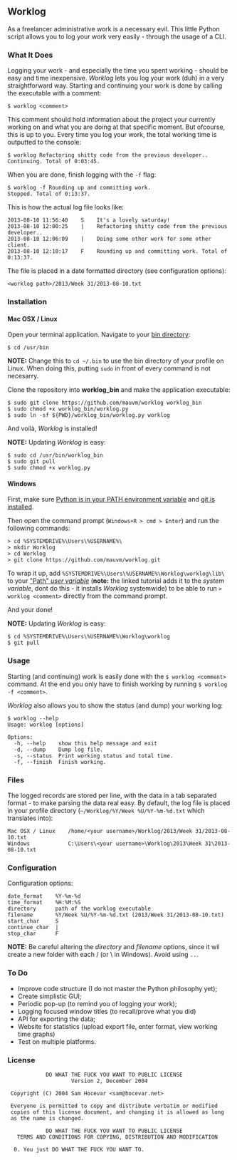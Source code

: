 ## Worklog

As a freelancer administrative work is a necessary evil. This little Python script allows you to log your work very easily - through the usage of a CLI.

### What It Does

Logging your work - and especially the time you spent working - should be easy and time inexpensive. _Worklog_ lets you log your work (duh) in a very straightforward way. Starting and continuing your work is done by calling the executable with a comment:

    $ worklog <comment>

This comment should hold information about the project your currently working on and what you are doing at that specific moment. But ofcourse, this is up to you.
Every time you log your work, the total working time is outputted to the console:

    $ worklog Refactoring shitty code from the previous developer..
    Continuing. Total of 0:03:45.

When you are done, finish logging with the `-f` flag:

    $ worklog -f Rounding up and committing work.
    Stopped. Total of 0:13:37.

This is how the actual log file looks like:

    2013-08-10 11:56:40    S    It's a lovely saturday!
    2013-08-10 12:00:25    |    Refactoring shitty code from the previous developer..
    2013-08-10 12:06:09    |    Doing some other work for some other client.
    2013-08-10 12:10:17    F    Rounding up and committing work. Total of 0:13:37.

The file is placed in a date formatted directory (see configuration options):

    <worklog path>/2013/Week 31/2013-08-10.txt

### Installation

#### Mac OSX / Linux

Open your terminal application. Navigate to your [bin directory](http://www.linuxnix.com/2012/10/linux-directory-structure-explained-bin-folder.html):

    $ cd /usr/bin

**NOTE:** Change this to `cd ~/.bin` to use the bin directory of your profile on Linux. When doing this, putting `sudo` in front of every command is not necesarry.

Clone the repository into **worklog_bin** and make the application executable:

    $ sudo git clone https://github.com/mauvm/worklog worklog_bin
    $ sudo chmod +x worklog_bin/worklog.py
    $ sudo ln -sf ${PWD}/worklog_bin/worklog.py worklog

And voilà, _Worklog_ is installed!

**NOTE:** Updating _Worklog_ is easy:

    $ sudo cd /usr/bin/worklog_bin
    $ sudo git pull
    $ sudo chmod +x worklog.py

#### Windows

First, make sure [Python is in your PATH environment variable](http://docs.python.org/2/faq/windows) and [git is installed](http://msysgit.github.io/).

Then open the command prompt (`Windows+R > cmd > Enter`) and run the following commands:

    > cd %SYSTEMDRIVE%\Users\%USERNAME%\
    > mkdir Worklog
    > cd Worklog
    > git clone https://github.com/mauvm/worklog.git

To wrap it up, add `%SYSTEMDRIVE%\Users\%USERNAME%\Worklog\worklog\lib\` to your ["Path" _user variable_](http://www.nextofwindows.com/how-to-addedit-environment-variables-in-windows-7/) (**note:** the linked tutorial adds it to the _system variable_, dont do this - it installs _Worklog_ systemwide) to be able to run `> worklog <comment>` directly from the command prompt.

And your done!

**NOTE:** Updating _Worklog_ is easy:

    $ cd %SYSTEMDRIVE%\Users\%USERNAME%\Worklog\worklog
    $ git pull

### Usage

Starting (and continuing) work is easily done with the `$ worklog <comment>` command. At the end you only have to finish working by running `$ worklog -f <comment>`.

_Worklog_ also allows you to show the status (and dump) your working log:

    $ worklog --help
    Usage: worklog [options]

    Options:
      -h, --help    show this help message and exit
      -d, --dump    Dump log file.
      -s, --status  Print working status and total time.
      -f, --finish  Finish working.

### Files

The logged records are stored per line, with the data in a tab separated format - to make parsing the data real easy.
By default, the log file is placed in your profile directory (`~/Worklog/%Y/Week %U/%Y-%m-%d.txt` which translates into):

    Mac OSX / Linux    /home/<your username>/Worklog/2013/Week 31/2013-08-10.txt
    Windows            C:\Users\<your username>\Worklog\2013\Week 31\2013-08-10.txt

### Configuration

Configuration options:

    date_format    %Y-%m-%d
    time_format    %H:%M:%S
    directory      path of the worklog executable
    filename       %Y/Week %U/%Y-%m-%d.txt (2013/Week 31/2013-08-10.txt)
    start_char     S
    continue_char  |
    stop_char      F

**NOTE:** Be careful altering the _directory_ and _filename_ options, since it wil create a new folder with each / (or \ in Windows). Avoid using `..`.

### To Do

- Improve code structure (I do not master the Python philosophy yet);
- Create simplistic GUI;
- Periodic pop-up (to remind you of logging your work);
- Logging focused window titles (to recall/prove what you did)
- API for exporting the data;
- Website for statistics (upload export file, enter format, view working time graphs)
- Test on multiple platforms.

### License

                DO WHAT THE FUCK YOU WANT TO PUBLIC LICENSE
                        Version 2, December 2004
    
     Copyright (C) 2004 Sam Hocevar <sam@hocevar.net>
    
     Everyone is permitted to copy and distribute verbatim or modified
     copies of this license document, and changing it is allowed as long
     as the name is changed.
    
                DO WHAT THE FUCK YOU WANT TO PUBLIC LICENSE
       TERMS AND CONDITIONS FOR COPYING, DISTRIBUTION AND MODIFICATION
    
      0. You just DO WHAT THE FUCK YOU WANT TO.